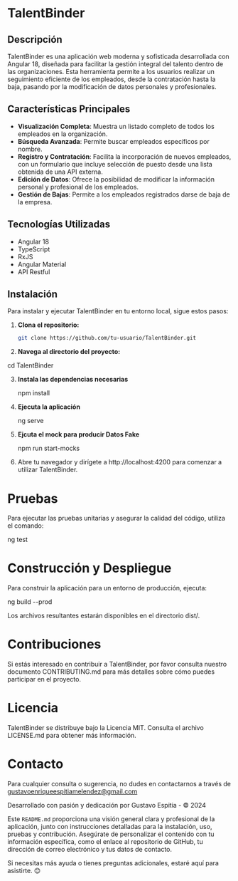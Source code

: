 # TalentBinder

## Descripción

TalentBinder es una aplicación web moderna y sofisticada desarrollada con Angular 18, diseñada para facilitar la gestión integral del talento dentro de las organizaciones. Esta herramienta permite a los usuarios realizar un seguimiento eficiente de los empleados, desde la contratación hasta la baja, pasando por la modificación de datos personales y profesionales.

## Características Principales

- **Visualización Completa**: Muestra un listado completo de todos los empleados en la organización.
- **Búsqueda Avanzada**: Permite buscar empleados específicos por nombre.
- **Registro y Contratación**: Facilita la incorporación de nuevos empleados, con un formulario que incluye selección de puesto desde una lista obtenida de una API externa.
- **Edición de Datos**: Ofrece la posibilidad de modificar la información personal y profesional de los empleados.
- **Gestión de Bajas**: Permite a los empleados registrados darse de baja de la empresa.

## Tecnologías Utilizadas

- Angular 18
- TypeScript
- RxJS
- Angular Material
- API Restful

## Instalación

Para instalar y ejecutar TalentBinder en tu entorno local, sigue estos pasos:

1. **Clona el repositorio:**
   ```sh
   git clone https://github.com/tu-usuario/TalentBinder.git

2. **Navega al directorio del proyecto:**

  cd TalentBinder

3. **Instala las dependencias necesarias**

    npm install

4. **Ejecuta la aplicación**

    ng serve

5. **Ejcuta el mock para producir Datos Fake**

    npm run start-mocks

5. Abre tu navegador y dirígete a http://localhost:4200 para comenzar a utilizar TalentBinder.

# Pruebas

Para ejecutar las pruebas unitarias y asegurar la calidad del código, utiliza el comando:

ng test

# Construcción y Despliegue
Para construir la aplicación para un entorno de producción, ejecuta:

ng build --prod

Los archivos resultantes estarán disponibles en el directorio dist/.

# Contribuciones

Si estás interesado en contribuir a TalentBinder, por favor consulta nuestro documento CONTRIBUTING.md para más detalles sobre cómo puedes participar en el proyecto.

# Licencia
TalentBinder se distribuye bajo la Licencia MIT. Consulta el archivo LICENSE.md para obtener más información.

# Contacto
Para cualquier consulta o sugerencia, no dudes en contactarnos a través de gustavoenriqueespitiamelendez@gmail.com

Desarrollado con pasión y dedicación por Gustavo Espitia - © 2024


Este `README.md` proporciona una visión general clara y profesional de la aplicación, junto con instrucciones detalladas para la instalación, uso, pruebas y contribución. Asegúrate de personalizar el contenido con tu información específica, como el enlace al repositorio de GitHub, tu dirección de correo electrónico y tus datos de contacto.

Si necesitas más ayuda o tienes preguntas adicionales, estaré aquí para asistirte. 😊




